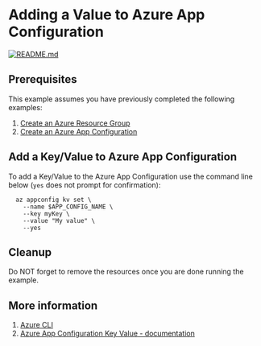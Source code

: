 
# Adding a Value to Azure App Configuration

[![README.md](https://github.com/Azure-Samples/java-on-azure-examples/actions/workflows/appconfig_add-key-value_README_md.yml/badge.svg)](https://github.com/Azure-Samples/java-on-azure-examples/actions/workflows/appconfig_add-key-value_README_md.yml)

## Prerequisites

<!-- workflow.cron(0 15 * * 4) -->
<!-- workflow.include(../create/README.md) -->

This example assumes you have previously completed the following examples:

1. [Create an Azure Resource Group](../../group/create/README.md)
1. [Create an Azure App Configuration](../create/README.md)

## Add a Key/Value to Azure App Configuration

To add a Key/Value to the Azure App Configuration use the command line below (`yes` does not prompt for confirmation):

```shell
  az appconfig kv set \
    --name $APP_CONFIG_NAME \
    --key myKey \
    --value "My value" \
    --yes
```

## Cleanup

Do NOT forget to remove the resources once you are done running the example.

<!-- workflow.directOnly()

  export RESULT=$(az appconfig kv show --name $APP_CONFIG_NAME --key myKey --query value --output tsv)
  az group delete --name $RESOURCE_GROUP --yes || true
  if [[ "$RESULT" != "My value" ]]; then
    echo 'Key/Value was not properly set'
    exit 1
  fi

  -->

## More information

1. [Azure CLI](https://docs.microsoft.com/cli/azure/appconfig/kv)
1. [Azure App Configuration Key Value - documentation](https://learn.microsoft.com/azure/azure-app-configuration/concept-key-value)
